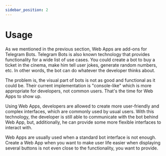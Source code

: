 ```yaml
---
sidebar_position: 2
---
```


# Usage

As we mentioned in the previous section, Web Apps are add-ons for Telegram Bots.
Telegram Bots is also known technology that provides functionality for a wide
list of use cases. You could create a bot to buy a ticket in the cinema, make
him tell user jokes, generate random numbers, etc. In other words, the bot can
do whatever the developer thinks about.

The problem is, the visual part of bots is not as good and functional as it
could be. Their current implementation is "console-like" which is more
appropriate for developers, not common users. That's the time for Web Apps to
show up.

Using Web Apps, developers are allowed to create more user-friendly and complex
interfaces, which are commonly used by usual users. With this technology, the
developer is still able to communicate with the bot behind Web App, but,
additionally, he can provide some more flexible interfaces to interact with.

Web Apps are usually used when a standard bot interface is not enough. Create a
Web App when you want to make user life easier when displaying several buttons
is not even close to the functionality, you want to provide.